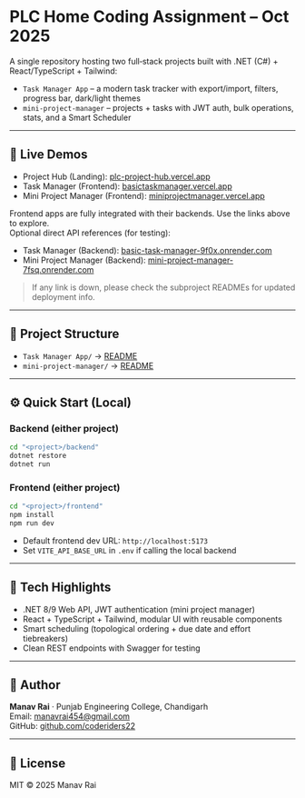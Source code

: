 # PLC Home Coding Assignment – Oct 2025

A single repository hosting two full‑stack projects built with .NET (C#) + React/TypeScript + Tailwind:

- `Task Manager App` – a modern task tracker with export/import, filters, progress bar, dark/light themes
- `mini-project-manager` – projects + tasks with JWT auth, bulk operations, stats, and a Smart Scheduler

---

## 🔗 Live Demos 

- Project Hub (Landing): [plc-project-hub.vercel.app](https://plc-project-hub.vercel.app/)
- Task Manager (Frontend): [basictaskmanager.vercel.app](https://basictaskmanager.vercel.app/)
- Mini Project Manager (Frontend): [miniprojectmanager.vercel.app](https://miniprojectmanager.vercel.app/)

Frontend apps are fully integrated with their backends. Use the links above to explore.  
Optional direct API references (for testing): 
- Task Manager (Backend): [basic-task-manager-9f0x.onrender.com](https://basic-task-manager-9f0x.onrender.com)
- Mini Project Manager (Backend): [mini-project-manager-7fsq.onrender.com](https://mini-project-manager-7fsq.onrender.com)

> If any link is down, please check the subproject READMEs for updated deployment info.

---

## 📁 Project Structure

- `Task Manager App/` → [README](https://github.com/coderiders22/PLC-Home-Coding-assignment-Oct-2025/tree/main/Task%20Manager%20App)
- `mini-project-manager/` → [README](https://github.com/coderiders22/PLC-Home-Coding-assignment-Oct-2025/tree/main/mini-project-manager)

---

## ⚙️ Quick Start (Local)

### Backend (either project)
```bash
cd "<project>/backend"
dotnet restore
dotnet run
```

### Frontend (either project)
```bash
cd "<project>/frontend"
npm install
npm run dev
```

- Default frontend dev URL: `http://localhost:5173`
- Set `VITE_API_BASE_URL` in `.env` if calling the local backend

---

## 🧱 Tech Highlights

- .NET 8/9 Web API, JWT authentication (mini project manager)
- React + TypeScript + Tailwind, modular UI with reusable components
- Smart scheduling (topological ordering + due date and effort tiebreakers)
- Clean REST endpoints with Swagger for testing

---

## 👤 Author

**Manav Rai** · Punjab Engineering College, Chandigarh  
Email: [manavrai454@gmail.com](mailto:manavrai454@gmail.com)  
GitHub: [github.com/coderiders22](https://github.com/coderiders22)

---

## 📄 License

MIT © 2025 Manav Rai
